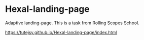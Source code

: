 # Hexal-landing-page
Adaptive landing-page. This is a task from Rolling Scopes School.

https://tutejsy.github.io/Hexal-landing-page/index.html